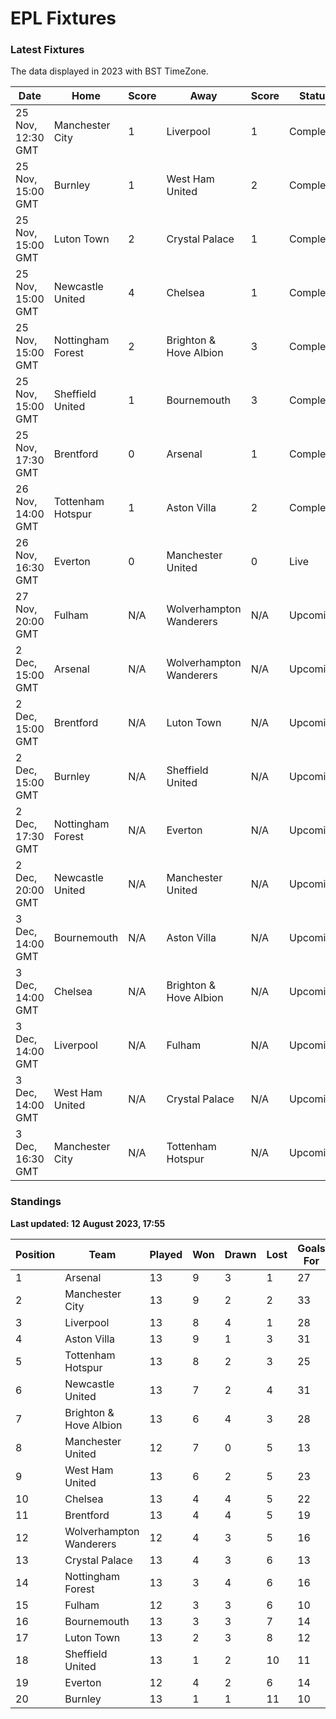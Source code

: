 # EPL Fixtures

### Latest Fixtures

The data displayed in 2023 with BST TimeZone.

<!-- START_TABLE -->
| Date | Home | Score | Away | Score | Status |
|-------------|--------|--------------|--------|--------------|--------|
| 25 Nov, 12:30 GMT | Manchester City | 1 | Liverpool | 1 | Completed |
| 25 Nov, 15:00 GMT | Burnley | 1 | West Ham United | 2 | Completed |
| 25 Nov, 15:00 GMT | Luton Town | 2 | Crystal Palace | 1 | Completed |
| 25 Nov, 15:00 GMT | Newcastle United | 4 | Chelsea | 1 | Completed |
| 25 Nov, 15:00 GMT | Nottingham Forest | 2 | Brighton & Hove Albion | 3 | Completed |
| 25 Nov, 15:00 GMT | Sheffield United | 1 | Bournemouth | 3 | Completed |
| 25 Nov, 17:30 GMT | Brentford | 0 | Arsenal | 1 | Completed |
| 26 Nov, 14:00 GMT | Tottenham Hotspur | 1 | Aston Villa | 2 | Completed |
| 26 Nov, 16:30 GMT | Everton | 0 | Manchester United | 0 | Live |
| 27 Nov, 20:00 GMT | Fulham | N/A | Wolverhampton Wanderers | N/A | Upcoming |
| 2 Dec, 15:00 GMT | Arsenal | N/A | Wolverhampton Wanderers | N/A | Upcoming |
| 2 Dec, 15:00 GMT | Brentford | N/A | Luton Town | N/A | Upcoming |
| 2 Dec, 15:00 GMT | Burnley | N/A | Sheffield United | N/A | Upcoming |
| 2 Dec, 17:30 GMT | Nottingham Forest | N/A | Everton | N/A | Upcoming |
| 2 Dec, 20:00 GMT | Newcastle United | N/A | Manchester United | N/A | Upcoming |
| 3 Dec, 14:00 GMT | Bournemouth | N/A | Aston Villa | N/A | Upcoming |
| 3 Dec, 14:00 GMT | Chelsea | N/A | Brighton & Hove Albion | N/A | Upcoming |
| 3 Dec, 14:00 GMT | Liverpool | N/A | Fulham | N/A | Upcoming |
| 3 Dec, 14:00 GMT | West Ham United | N/A | Crystal Palace | N/A | Upcoming |
| 3 Dec, 16:30 GMT | Manchester City | N/A | Tottenham Hotspur | N/A | Upcoming |
<!-- END_TABLE -->

### Standings

**Last updated: 12 August 2023, 17:55**

<!-- START_STANDINGS -->
| Position | Team | Played | Won | Drawn | Lost | Goals For | Goals Against | Goal Difference | Points |
|----------|------|--------|-----|-------|------|-----------|---------------|-----------------|--------|
| 1 | Arsenal | 13 | 9 | 3 | 1 | 27 | 10 | 17 | 30 |
| 2 | Manchester City | 13 | 9 | 2 | 2 | 33 | 13 | 20 | 29 |
| 3 | Liverpool | 13 | 8 | 4 | 1 | 28 | 11 | 17 | 28 |
| 4 | Aston Villa | 13 | 9 | 1 | 3 | 31 | 18 | 13 | 28 |
| 5 | Tottenham Hotspur | 13 | 8 | 2 | 3 | 25 | 17 | 8 | 26 |
| 6 | Newcastle United | 13 | 7 | 2 | 4 | 31 | 14 | 17 | 23 |
| 7 | Brighton & Hove Albion | 13 | 6 | 4 | 3 | 28 | 23 | 5 | 22 |
| 8 | Manchester United | 12 | 7 | 0 | 5 | 13 | 16 | -3 | 21 |
| 9 | West Ham United | 13 | 6 | 2 | 5 | 23 | 23 | 0 | 20 |
| 10 | Chelsea | 13 | 4 | 4 | 5 | 22 | 20 | 2 | 16 |
| 11 | Brentford | 13 | 4 | 4 | 5 | 19 | 18 | 1 | 16 |
| 12 | Wolverhampton Wanderers | 12 | 4 | 3 | 5 | 16 | 20 | -4 | 15 |
| 13 | Crystal Palace | 13 | 4 | 3 | 6 | 13 | 18 | -5 | 15 |
| 14 | Nottingham Forest | 13 | 3 | 4 | 6 | 16 | 21 | -5 | 13 |
| 15 | Fulham | 12 | 3 | 3 | 6 | 10 | 20 | -10 | 12 |
| 16 | Bournemouth | 13 | 3 | 3 | 7 | 14 | 28 | -14 | 12 |
| 17 | Luton Town | 13 | 2 | 3 | 8 | 12 | 23 | -11 | 9 |
| 18 | Sheffield United | 13 | 1 | 2 | 10 | 11 | 34 | -23 | 5 |
| 19 | Everton | 12 | 4 | 2 | 6 | 14 | 17 | -3 | 4 |
| 20 | Burnley | 13 | 1 | 1 | 11 | 10 | 32 | -22 | 4 |
<!-- END_STANDINGS -->
